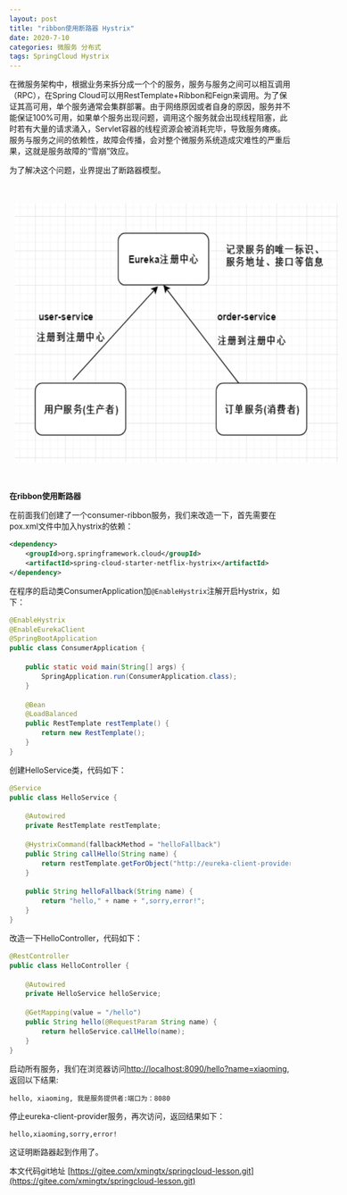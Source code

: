 ```yaml
---
layout: post
title: "ribbon使用断路器 Hystrix"
date: 2020-7-10
categories: 微服务 分布式
tags: SpringCloud Hystrix
--- 
```



在微服务架构中，根据业务来拆分成一个个的服务，服务与服务之间可以相互调用（RPC），在Spring Cloud可以用RestTemplate+Ribbon和Feign来调用。为了保证其高可用，单个服务通常会集群部署。由于网络原因或者自身的原因，服务并不能保证100%可用，如果单个服务出现问题，调用这个服务就会出现线程阻塞，此时若有大量的请求涌入，Servlet容器的线程资源会被消耗完毕，导致服务瘫痪。服务与服务之间的依赖性，故障会传播，会对整个微服务系统造成灾难性的严重后果，这就是服务故障的“雪崩”效应。

为了解决这个问题，业界提出了断路器模型。

<div style="width:580px;height:464px;margin:50px 10px;">
    <img alt="eureka.png" src="/images/eureka.png" width="580" height="464"/>
</div>


**在ribbon使用断路器**

在前面我们创建了一个consumer-ribbon服务，我们来改造一下，首先需要在pox.xml文件中加入hystrix的依赖：

```xml
<dependency>
    <groupId>org.springframework.cloud</groupId>
    <artifactId>spring-cloud-starter-netflix-hystrix</artifactId>
</dependency>
```

在程序的启动类ConsumerApplication加`@EnableHystrix`注解开启Hystrix，如下：

```java
@EnableHystrix
@EnableEurekaClient
@SpringBootApplication
public class ConsumerApplication {

    public static void main(String[] args) {
        SpringApplication.run(ConsumerApplication.class);
    }

    @Bean
    @LoadBalanced
    public RestTemplate restTemplate() {
        return new RestTemplate();
    }
}
```

创建HelloService类，代码如下：

```java
@Service
public class HelloService {

    @Autowired
    private RestTemplate restTemplate;

    @HystrixCommand(fallbackMethod = "helloFallback")
    public String callHello(String name) {
        return restTemplate.getForObject("http://eureka-client-provider/hello?name="+name,String.class);
    }

    public String helloFallback(String name) {
        return "hello," + name + ",sorry,error!";
    }
}
```

改造一下HelloController，代码如下：

```java
@RestController
public class HelloController {

    @Autowired
    private HelloService helloService;

    @GetMapping(value = "/hello")
    public String hello(@RequestParam String name) {
        return helloService.callHello(name);
    }
}
```

启动所有服务，我们在浏览器访问[http://localhost:8090/hello?name=xiaoming](http://localhost:8090/hello?name=xiaoming),返回以下结果:

```
hello, xiaoming, 我是服务提供者:端口为：8080
```

停止eureka-client-provider服务，再次访问，返回结果如下：

```
hello,xiaoming,sorry,error!
```

这证明断路器起到作用了。


本文代码git地址 [https://gitee.com/xmingtx/springcloud-lesson.git](https://gitee.com/xmingtx/springcloud-lesson.git)